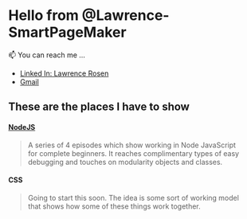 <h1>Hello from  @Lawrence-SmartPageMaker</h1>
📫 You can reach me ...
<ul name='reaching me'>
  <li>
    <a href='https://www.linkedin.com/in/lawrence-rosen-412467156'>
      Linked In: Lawrence Rosen
    </a> 
  </li>
  <li>
    <a href="mailto:lawrenceusrwork@gmail.com">
      Gmail
    </a>
  </li>
</ul>
<h2>These are the places I have to show</h2>
  <a href="https://github.com/Lawrence-SmartPageMaker/Lawrence-SmartPageMaker/tree/main/NodeJS">
    <h4>NodeJS</h4>
  </a>
  <blockquote name='NodeJS'>
    <p>
      A series of 4 episodes which show working in Node JavaScript<br>
      for complete beginners. It reaches complimentary types of easy<br>
      debugging and touches on modularity objects and classes.
    </p>
  </blockquote> 

  <h4>CSS</h4>
  <blockquote>
    <p>
      Going to start this soon. The idea is some sort of working model<br>
      that shows how some of these things work together.
    </p>
  </blockquote> 



<!---
Lawrence-SmartPageMaker/Lawrence-SmartPageMaker is a ✨ special ✨ repository because its `README.md` (this file) appears on your GitHub profile.
You can click the Preview link to take a look at your changes.
--->
